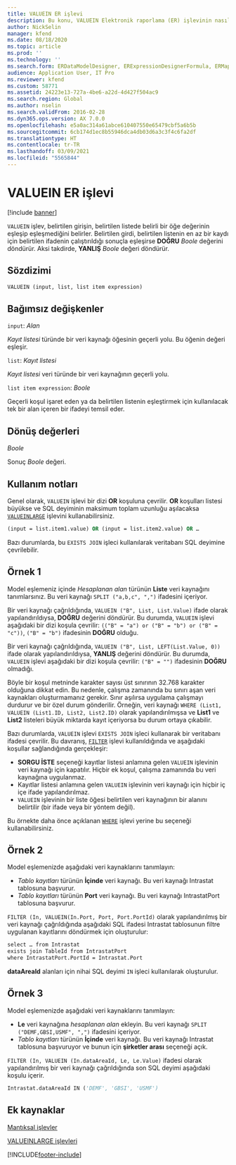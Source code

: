 ```yaml
---
title: VALUEIN ER işlevi
description: Bu konu, VALUEIN Elektronik raporlama (ER) işlevinin nasıl kullanıldığı hakkında bilgi sağlar.
author: NickSelin
manager: kfend
ms.date: 08/18/2020
ms.topic: article
ms.prod: ''
ms.technology: ''
ms.search.form: ERDataModelDesigner, ERExpressionDesignerFormula, ERMappedFormatDesigner, ERModelMappingDesigner
audience: Application User, IT Pro
ms.reviewer: kfend
ms.custom: 58771
ms.assetid: 24223e13-727a-4be6-a22d-4d427f504ac9
ms.search.region: Global
ms.author: nselin
ms.search.validFrom: 2016-02-28
ms.dyn365.ops.version: AX 7.0.0
ms.openlocfilehash: e5a0ac314a61abce610407550e65479cbf5a6b5b
ms.sourcegitcommit: 6cb174d1ec8b55946dca4db03d6a3c3f4c6fa2df
ms.translationtype: HT
ms.contentlocale: tr-TR
ms.lasthandoff: 03/09/2021
ms.locfileid: "5565844"
---
```

# <a name="valuein-er-function"></a>VALUEIN ER işlevi

[!include [banner](../includes/banner.md)]

`VALUEIN` işlev, belirtilen girişin, belirtilen listede belirli bir öğe değerinin eşleşip eşleşmediğini belirler. Belirtilen girdi, belirtilen listenin en az bir kaydı için belirtilen ifadenin çalıştırıldığı sonuçla eşleşirse **DOĞRU** *Boole* değerini döndürür. Aksi takdirde, **YANLIŞ** *Boole* değeri döndürür.

## <a name="syntax"></a>Sözdizimi

```vb
VALUEIN (input, list, list item expression)
```

## <a name="arguments"></a>Bağımsız değişkenler

`input`: *Alan*

*Kayıt listesi* türünde bir veri kaynağı öğesinin geçerli yolu. Bu öğenin değeri eşleşir.

`list`: *Kayıt listesi*

*Kayıt listesi* veri türünde bir veri kaynağının geçerli yolu.

`list item expression`: *Boole*

Geçerli koşul işaret eden ya da belirtilen listenin eşleştirmek için kullanılacak tek bir alan içeren bir ifadeyi temsil eder.

## <a name="return-values"></a>Dönüş değerleri

*Boole*

Sonuç *Boole* değeri.

## <a name="usage-notes"></a>Kullanım notları

Genel olarak, `VALUEIN` işlevi bir dizi **OR** koşuluna çevrilir. **OR** koşulları listesi büyükse ve SQL deyiminin maksimum toplam uzunluğu aşılacaksa [`VALUEINLARGE`](er-functions-logical-valueinlarge.md) işlevini kullanabilirsiniz.

```vb
(input = list.item1.value) OR (input = list.item2.value) OR …
```

Bazı durumlarda, bu `EXISTS JOIN` işleci kullanılarak veritabanı SQL deyimine çevrilebilir.

## <a name="example-1"></a>Örnek 1

Model eşlemeniz içinde *Hesaplanan alan* türünün **Liste** veri kaynağını tanımlarsınız. Bu veri kaynağı `SPLIT ("a,b,c", ",")` ifadesini içeriyor.

Bir veri kaynağı çağrıldığında, `VALUEIN ("B", List, List.Value)` ifade olarak yapılandırıldıysa, **DOĞRU** değerini döndürür. Bu durumda, `VALUEIN` işlevi aşağıdaki bir dizi koşula çevrilir: `(("B" = "a") or ("B" = "b") or ("B" = "c"))`, `("B" = "b")` ifadesinin **DOĞRU** olduğu.

Bir veri kaynağı çağrıldığında, `VALUEIN ("B", List, LEFT(List.Value, 0))` ifade olarak yapılandırıldıysa, **YANLIŞ** değerini döndürür. Bu durumda, `VALUEIN` işlevi aşağıdaki bir dizi koşula çevrilir: `("B" = "")` ifadesinin **DOĞRU** olmadığı.

Böyle bir koşul metninde karakter sayısı üst sınırının 32.768 karakter olduğuna dikkat edin. Bu nedenle, çalışma zamanında bu sınırı aşan veri kaynakları oluşturmamanız gerekir. Sınır aşılırsa uygulama çalışmayı durdurur ve bir özel durum gönderilir. Örneğin, veri kaynağı `WHERE (List1, VALUEIN (List1.ID, List2, List2.ID)` olarak yapılandırılmışsa ve **List1** ve **List2** listeleri büyük miktarda kayıt içeriyorsa bu durum ortaya çıkabilir.

Bazı durumlarda, `VALUEIN` işlevi `EXISTS JOIN` işleci kullanarak bir veritabanı ifadesi çevrilir. Bu davranış, [`FILTER`](er-functions-list-filter.md) işlevi kullanıldığında ve aşağıdaki koşullar sağlandığında gerçekleşir:

- **SORGU İSTE** seçeneği kayıtlar listesi anlamına gelen `VALUEIN` işlevinin veri kaynağı için kapatılır. Hiçbir ek koşul, çalışma zamanında bu veri kaynağına uygulanmaz.
- Kayıtlar listesi anlamına gelen `VALUEIN` işlevinin veri kaynağı için hiçbir iç içe ifade yapılandırılmaz.
- `VALUEIN` işlevinin bir liste öğesi belirtilen veri kaynağının bir alanını belirtilir (bir ifade veya bir yöntem değil).

Bu örnekte daha önce açıklanan [`WHERE`](er-functions-list-where.md) işlevi yerine bu seçeneği kullanabilirsiniz.

## <a name="example-2"></a>Örnek 2

Model eşlemenizde aşağıdaki veri kaynaklarını tanımlayın:

- *Tablo kayıtları* türünün **İçinde** veri kaynağı. Bu veri kaynağı Intrastat tablosuna başvurur.
- *Tablo kayıtları* türünün **Port** veri kaynağı. Bu veri kaynağı IntrastatPort tablosuna başvurur.

`FILTER (In, VALUEIN(In.Port, Port, Port.PortId)` olarak yapılandırılmış bir veri kaynağı çağrıldığında aşağıdaki SQL ifadesi Intrastat tablosunun filtre uygulanan kayıtlarını döndürmek için oluşturulur:

```vb
select … from Intrastat
exists join TableId from IntrastatPort
where IntrastatPort.PortId = Intrastat.Port
```

**dataAreaId** alanları için nihai SQL deyimi `IN` işleci kullanılarak oluşturulur.

## <a name="example-3"></a>Örnek 3

Model eşlemenizde aşağıdaki veri kaynaklarını tanımlayın:

- **Le** veri kaynağına *hesaplanan alan* ekleyin. Bu veri kaynağı `SPLIT ("DEMF,GBSI,USMF", ",")` ifadesini içeriyor.
- *Tablo kayıtları* türünün **İçinde** veri kaynağı. Bu veri kaynağı Intrastat tablosuna başvuruyor ve bunun için **şirketler arası** seçeneği açık.

`FILTER (In, VALUEIN (In.dataAreaId, Le, Le.Value)` ifadesi olarak yapılandırılmış bir veri kaynağı çağrıldığında son SQL deyimi aşağıdaki koşulu içerir.

```vb
Intrastat.dataAreaId IN ('DEMF', 'GBSI', 'USMF')
```

## <a name="additional-resources"></a>Ek kaynaklar

[Mantıksal işlevler](er-functions-category-logical.md)

[VALUEINLARGE işlevleri](er-functions-logical-valueinlarge.md)


[!INCLUDE[footer-include](../../../includes/footer-banner.md)]